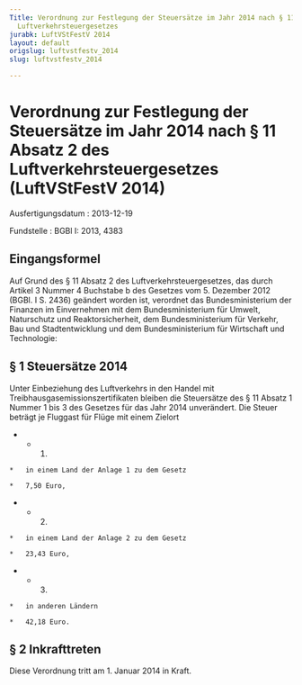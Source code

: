 ```yaml
---
Title: Verordnung zur Festlegung der Steuersätze im Jahr 2014 nach § 11 Absatz 2 des
  Luftverkehrsteuergesetzes
jurabk: LuftVStFestV 2014
layout: default
origslug: luftvstfestv_2014
slug: luftvstfestv_2014

---
```


# Verordnung zur Festlegung der Steuersätze im Jahr 2014 nach § 11 Absatz 2 des Luftverkehrsteuergesetzes (LuftVStFestV 2014)

Ausfertigungsdatum
:   2013-12-19

Fundstelle
:   BGBl I: 2013, 4383


## Eingangsformel

Auf Grund des § 11 Absatz 2 des Luftverkehrsteuergesetzes, das durch Artikel 3 Nummer 4 Buchstabe b des Gesetzes vom 5. Dezember 2012 (BGBl. I S. 2436) geändert worden ist, verordnet das Bundesministerium der Finanzen im Einvernehmen mit dem Bundesministerium für Umwelt, Naturschutz und Reaktorsicherheit, dem Bundesministerium für Verkehr, Bau und Stadtentwicklung und dem Bundesministerium für Wirtschaft und Technologie:


## § 1 Steuersätze 2014

Unter Einbeziehung des Luftverkehrs in den Handel mit Treibhausgasemissionszertifikaten bleiben die Steuersätze des § 11 Absatz 1 Nummer 1 bis 3 des Gesetzes für das Jahr 2014 unverändert. Die Steuer beträgt je Fluggast für Flüge mit einem Zielort

*    *   1.

    *   in einem Land der Anlage 1 zu dem Gesetz

    *   7,50 Euro,


*    *   2.

    *   in einem Land der Anlage 2 zu dem Gesetz

    *   23,43 Euro,


*    *   3.

    *   in anderen Ländern

    *   42,18 Euro.





## § 2 Inkrafttreten

Diese Verordnung tritt am 1. Januar 2014 in Kraft.

